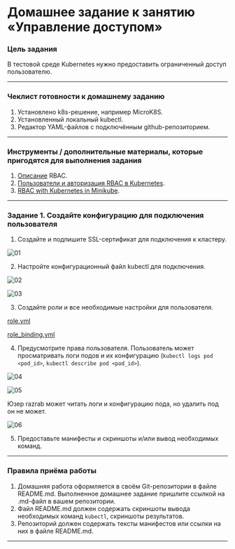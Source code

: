 # Домашнее задание к занятию «Управление доступом»

### Цель задания

В тестовой среде Kubernetes нужно предоставить ограниченный доступ пользователю.

------

### Чеклист готовности к домашнему заданию

1. Установлено k8s-решение, например MicroK8S.
2. Установленный локальный kubectl.
3. Редактор YAML-файлов с подключённым github-репозиторием.

------

### Инструменты / дополнительные материалы, которые пригодятся для выполнения задания

1. [Описание](https://kubernetes.io/docs/reference/access-authn-authz/rbac/) RBAC.
2. [Пользователи и авторизация RBAC в Kubernetes](https://habr.com/ru/company/flant/blog/470503/).
3. [RBAC with Kubernetes in Minikube](https://medium.com/@HoussemDellai/rbac-with-kubernetes-in-minikube-4deed658ea7b).

------

### Задание 1. Создайте конфигурацию для подключения пользователя

1. Создайте и подпишите SSL-сертификат для подключения к кластеру.

![01](https://github.com/user-attachments/assets/4dddacff-cb38-4651-92b0-6ee2028b4108)

2. Настройте конфигурационный файл kubectl для подключения.

![02](https://github.com/user-attachments/assets/e5d5f7d1-d33e-4ba9-bf3d-f3675d05b79c)

![03](https://github.com/user-attachments/assets/f5b23978-2d91-434c-a769-af09c415149d)

3. Создайте роли и все необходимые настройки для пользователя.

[role.yml](https://github.com/perepelitsyn-alexei/devops-netology/blob/a8a1b5a218bb7f27e26e12842feb99861a8ec396/kuber-homeworks/2.4/role.yml) 

[role_binding.yml](https://github.com/perepelitsyn-alexei/devops-netology/blob/a8a1b5a218bb7f27e26e12842feb99861a8ec396/kuber-homeworks/2.4/role_binding.yml)

4. Предусмотрите права пользователя. Пользователь может просматривать логи подов и их конфигурацию (`kubectl logs pod <pod_id>`, `kubectl describe pod <pod_id>`).

![04](https://github.com/user-attachments/assets/856937cb-33fb-4ffd-bcaa-1c231c36b0e8)

![05](https://github.com/user-attachments/assets/4579b720-a8df-4475-9b6e-8f53b6702b48)

Юзер razrab может читать логи и конфигурацию пода, но удалить под он не может.

![06](https://github.com/user-attachments/assets/a5524b84-0c6c-4a5a-abef-a1eea15d7684)

5. Предоставьте манифесты и скриншоты и/или вывод необходимых команд.

------

### Правила приёма работы

1. Домашняя работа оформляется в своём Git-репозитории в файле README.md. Выполненное домашнее задание пришлите ссылкой на .md-файл в вашем репозитории.
2. Файл README.md должен содержать скриншоты вывода необходимых команд `kubectl`, скриншоты результатов.
3. Репозиторий должен содержать тексты манифестов или ссылки на них в файле README.md.

------

